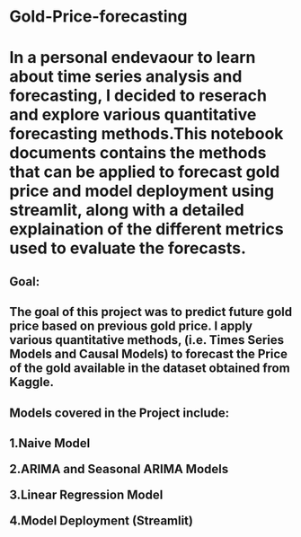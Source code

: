 <h1>Gold-Price-forecasting<h1>
  
<p>In a personal endevaour to learn about time series analysis and forecasting, I decided to reserach and explore various quantitative forecasting methods.This notebook documents contains the methods that can be applied to forecast gold price and model deployment using streamlit, along with a detailed explaination of the different metrics used to evaluate the forecasts.<p>

<h2>Goal:<h2>
The goal of this project was to predict future gold price based on previous gold price. I apply various quantitative methods, (i.e. Times Series Models and Causal Models) to forecast the Price of the gold available in the dataset obtained from Kaggle.

<h2>Models covered in the Project include:<h2>
1.Naive Model

2.ARIMA and Seasonal ARIMA Models

3.Linear Regression Model

4.Model Deployment (Streamlit)
